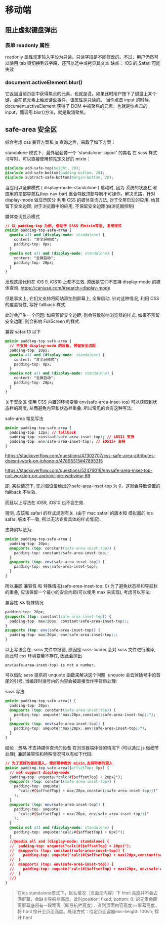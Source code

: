 # 移动端

## 阻止虚拟键盘弹出

### 表单 readonly 属性

readonly 属性规定输入字段为只读。只读字段是不能修改的。不过，用户仍然可以使用 tab 键切换到该字段，还可以选中或拷贝其文本
缺点： IOS 的 Safari 可能失效

### document.activeElement.blur()

它返回当前页面中获得焦点的元素，也就是说，如果此时用户按下了键盘上某个键，会在该元素上触发键盘事件，该属性是只读的。
当你点击 input 的时候，document.activeElement 获得了 DOM 中被聚焦的元素，也就是你点击的 input，而调用.blur()方法，就是取消聚焦。

## safe-area 安全区

综合考虑 css 兼容方案和 js 查询之后，采取了如下方案：

standalone 模式下，最外层会套一个 'standalone-layout' 的类名
在 sass 样式书写时，可以直接使用预先定义好的 mixin：

```css
@include add-safe-top(height, 20);
@include add-safe-bottom(padding-bottom, 20);
@include subtract-safe-bottom(margin-bottom, 20);
```

当应用以全屏模式 ( display-mode: standalone ) 启动时, 因为 系统的状态栏 和 应用的顶部导航栏(top-nav-bar) 重合导致顶部导航不可操作。解决思路，针对 display-mode 做显示区分
利用 CSS 的媒体查询方法, 对于全屏启动的应用, 给其留下安全边距; 对于浏览器中的应用, 不保留安全边距(由浏览器控制)

媒体查询显示模式

```css
// 以 padding-top 为例, 借助于 SASS 的mixin写法, 复用样式
@mixin padding-top-safe-area {
  @media all and (display-mode: standalone) {
    content: "非全屏模式";
    padding-top: 0px;
  }
  @media not all and (display-mode: standalone) {
    content: "全屏启动";
    padding-top: 20px;
  }
}
```

发现这段代码在 iOS 9, iOS10 上都不生效. 原因是它们不支持 display-mode 的媒体查询. https://caniuse.com/#search=display-mode

但是事实上, 它们又支持将网站添加到屏幕上, 全屏启动. 针对这种情况, 利用 CSS 的覆盖特性, 写好 fallback 样式.

此时会产生一个问题: 如果预留安全边距, 则会导致影响浏览器的样式. 如果不预留安全边距, 则会影响 FullScreen 的样式.

兼容 safari13 以下

```css
@mixin padding-top-safe-area {
  // 不支持 display-mode 的设备, 预留安全边距
  padding-top: 20px;
  @media all and (display-mode: standalone) {
    content: "非全屏模式";
    padding-top: 0px;
  }
  @media not all and (display-mode: standalone) {
    content: "全屏启动";
    padding-top: 20px;
  }
}
```

关于安全区
使用 CSS 内置的环境变量 env(safe-area-inset-top) 可以获取到状态栏的高度, 从而避免内容和状态栏重叠. 所以常见的会有这种写法:

safe-area 常见写法

```css
@mixin padding-top-safe-area {
  padding-top: 12px; // fallback
  padding-top: constant(safe-area-inset-top); // iOS11 支持
  padding-top: env(safe-area-inset-top); // iOS12+ 支持
}
```

https://stackoverflow.com/questions/47302707/css-safe-area-attributes-doesnt-work-on-iphone-x/47895315#47895315

https://stackoverflow.com/questions/52476016/envsafe-area-inset-top-not-working-on-android-pie-webview-69

即, 某些情况下, 无刘海设备给出的 safe-area-inset-top 为 0。这就会导致设置的 fallback 不生效.

而且以上写法在 iOS9, iOS10 也不会生效.

猜测, 应该和 safari 的样式规则有关. (由于 mac safari 的版本和 模拟器的 ios safari 版本不一致, 所以无法查看具体的样式情况).

支持的写法为:

```css
@mixin padding-top-safe-area {
  padding-top: 20px;
  @supports (top: constant(safe-area-inset-top)) {
    padding-top: constant(safe-area-inset-top);
  }
  @supports (top: env(safe-area-inset-top)) {
    padding-top: env(safe-area-inset-top);
  }
}
```

所以兼顾 兼容性 和 特殊情况(safe-area-inset-top: 0) 为了避免状态栏和导航栏的重叠, 应该保留一个最小的安全内距(可以使用 max 来实现), 考虑可以写法:

兼容性 && 特殊情况

```css
padding-top: 20px;
@supports (top: constant(safe-area-inset-top)) {
  padding-top: max(20px, constant(safe-area-inset-top));
}
@supports (top: env(safe-area-inset-top)) {
  padding-top: max(20px, env(safe-area-inset-top));
}
```

以上写法会在 .scss 文件中报错, 原因是 scss-loader 会对 scss 文件进行编译, 而此时 css 环境变量不存在, 因此会抛出

`env(safe-area-inset-top) is not a number​.`

可以借助 sass 提供的 unquote 函数来解决这个问题. unquote 会去掉括号中的首尾的引号, 当编译时括号内的内容会被直接当作字符串处理:

sass 写法

```css
@mixin padding-top-safe-area() {
  padding-top: 20px;
  @supports (top: constant(safe-area-inset-top)) {
    padding-top: unquote("max(20px,constant(safe-area-inset-top))");
  }
  @supports (top: env(safe-area-inset-top)) {
    padding-top: unquote("max(20px, env(safe-area-inset-top))");
  }
}
```

结论：忽略 不支持媒体查询的设备 在浏览器端体验的情况下 (可以通过 js 做细节处理), 兼顾兼容性和特殊情况可以有如下代码:

```css
// 为了更好的使用混入, 使用带参数的 mixin,支持带参的混入
@mixin padding-top-safe-area($offsetTop: 0px) {
  // not support display-mode
  padding-top: unquote("calc(#{$offsetTop} + 20px)");
  @supports (top: constant(safe-area-inset-top)) {
    padding-top: unquote(
      "calc(#{$offsetTop} + max(20px,constant(safe-area-inset-top)))"
    );
  }
  @supports (top: env(safe-area-inset-top)) {
    padding-top: unquote(
      "calc(#{$offsetTop} + max(20px, env(safe-area-inset-top)))"
    );
  }
  @media not all and (display-mode: standalone) {
    padding-top: unquote("calc(#{$offsetTop} + 0px)");
  }
  //@media all and (display-mode: standalone) {
  //  padding-top: unquote("calc(#{$offsetTop} + 20px)");
  //  @supports (top: constant(safe-area-inset-top)) {
  //    padding-top: unquote("calc(#{$offsetTop} + max(20px,constant(safe-area-inset-top)))");
  //  }
  //  @supports (top: env(safe-area-inset-top)) {
  //    padding-top: unquote("calc(#{$offsetTop} + max(20px, env(safe-area-inset-top)))");
  //  }
  //}
}
```

> 在ios standalone模式下，默认情况（页面无内容）下 html 高度并不会占满屏幕，会缺少导航栏高度。此时position: fixed; bottom: 0; 的元素会距离屏幕底部有一段距离（即导航栏高度），直到页面内容高度>=屏幕高度，将 html 撑开至页面高度。处理方式：给定页面容器min-height: 100vh; 撑开 html 